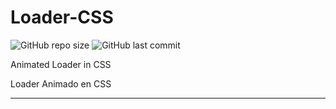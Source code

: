 # Loader-CSS

![GitHub repo size](https://img.shields.io/github/repo-size/dfleper/Loader-CSS?logo=github)
![GitHub last commit](https://img.shields.io/github/last-commit/dfleper/Loader-CSS?color=blue&label=last-commit&logo=github&logoColor=white)

Animated Loader in CSS 

Loader Animado en CSS

-----
